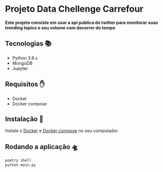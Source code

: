 # Projeto Data Chellenge Carrefour

**Este projeto consiste em usar a api publica do twitter para monitorar suas trending topics e seu volume com decorrer do tempo**

## Tecnologias 📚

- Python 3.8.x
- MongoDB
- Jupyter

## Requisitos ✋

- Docker
- Docker compose

## Instalação 💽

Instale o [Docker](https://www.docker.com) e [Docker compose](https://docs.docker.com/compose/) no seu computador.

## Rodando a aplicação 🛸

```sh
poetry shell
python main.py
```
